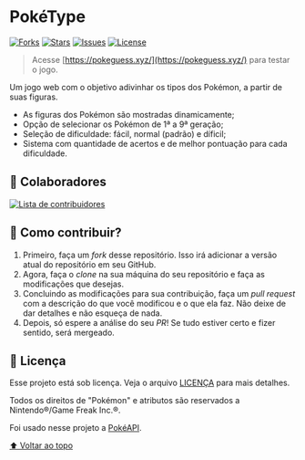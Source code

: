 # PokéType

[![Forks][forks-shield]][forks-url]
[![Stars][stars-shield]][stars-url]
[![Issues][issues-shield]][issues-url]
[![License][license-shield]][license-url]

> Acesse [https://pokeguess.xyz/](https://pokeguess.xyz/) para testar o jogo.

Um jogo web com o objetivo adivinhar os tipos dos Pokémon, a partir de suas figuras.

- As figuras dos Pokémon são mostradas dinamicamente;
- Opção de selecionar os Pokémon de 1ª a 9ª geração;
- Seleção de dificuldade: fácil, normal (padrão) e díficil;
- Sistema com quantidade de acertos e de melhor pontuação para cada dificuldade.

## 👥 Colaboradores

<a href="https://github.com/thiagofqs/poketype/graphs/contributors">
  <img src="https://contrib.rocks/image?repo=thiagofqs/poketype&anon=0&columns=20&max=100" alt="Lista de contribuidores"/>
</a>

## 🤝 Como contribuir?

1. Primeiro, faça um *fork* desse repositório. Isso irá adicionar a versão atual do repositório em seu GitHub.
2. Agora, faça o *clone* na sua máquina do seu repositório e faça as modificações que desejas.
3. Concluindo as modificações para sua contribuição, faça um *pull request* com a descrição do que você modificou e o que ela faz. Não deixe de dar detalhes e não esqueça de nada.
4. Depois, só espere a análise do seu *PR*! Se tudo estiver certo e fizer sentido, será mergeado.

## 📝 Licença

Esse projeto está sob licença. Veja o arquivo [LICENÇA](LICENSE) para mais detalhes.

Todos os direitos de "Pokémon" e atributos são reservados a Nintendo®/Game Freak Inc.®.

Foi usado nesse projeto a [PokéAPI](https://pokeapi.co/).

[⬆ Voltar ao topo](#)<br>

<!-- BADGE - LINKS & IMAGES -->
[forks-shield]: https://img.shields.io/github/forks/thiagofqs/poketype.svg?style=for-the-badge
[forks-url]: https://github.com/thiagofqs/poketype/network/members
[stars-shield]: https://img.shields.io/github/stars/thiagofqs/poketype.svg?style=for-the-badge
[stars-url]: https://github.com/thiagofqs/poketype/stargazers
[issues-shield]: https://img.shields.io/github/issues/thiagofqs/poketype.svg?style=for-the-badge
[issues-url]: https://github.com/thiagofqs/poketype/issues
[license-shield]: https://img.shields.io/github/license/thiagofqs/poketype.svg?style=for-the-badge
[license-url]: https://github.com/thiagofqs/poketype/blob/main/LICENSE